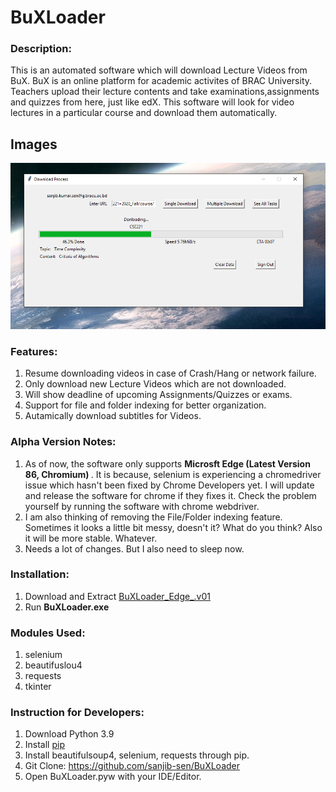 # BuXLoader

### Description:
This is an automated software which will download Lecture Videos from BuX. BuX is an online platform for academic activites of BRAC University. Teachers upload their lecture contents and take examinations,assignments and quizzes from here, just like edX. This software will look for video lectures in a particular course and download them automatically. 

## Images
![Main](/Screenshots/show.png)

### Features:
1. Resume downloading videos in case of Crash/Hang or network failure.
2. Only download new Lecture Videos which are not downloaded. 
3. Will show deadline of upcoming Assignments/Quizzes or exams. 
4. Support for file and folder indexing for better organization.
5. Autamically download subtitles for Videos.

### Alpha Version Notes:
1. As of now, the software only supports <b> Microsft Edge (Latest Version 86, Chromium) </b>. It is because, selenium is experiencing a chromedriver issue which hasn't been fixed by Chrome Developers yet. I will update and release the software for chrome if they fixes it. Check the problem yourself by running the software with chrome webdriver.
2. I am also thinking of removing the File/Folder indexing feature. Sometimes it looks a little bit messy, doesn't it? What do you think? Also it will be more stable. Whatever. 
3. Needs a lot of changes. But I also need to sleep now. 


### Installation:
1. Download and Extract [BuXLoader_Edge_.v01](https://github.com/sanjib-sen/BuXLoader/releases/download/v0.1/BuXLoader_Edge_.v01.zip)
2. Run **BuXLoader.exe**

### Modules Used:
1. selenium
2. beautifuslou4
3. requests
4. tkinter

### Instruction for Developers:
1. Download Python 3.9
2. Install [pip](https://pip.pypa.io/en/stable/installing/)
3. Install beautifulsoup4, selenium, requests through pip. 
4. Git Clone: https://github.com/sanjib-sen/BuXLoader
5. Open BuXLoader.pyw with your IDE/Editor.
